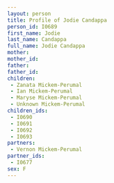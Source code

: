 ```yaml
---
layout: person
title: Profile of Jodie Candappa
person_id: I0689
first_name: Jodie
last_name: Candappa
full_name: Jodie Candappa
mother: 
mother_id: 
father: 
father_id: 
children:
 - Zanata Mickem-Perumal
 - Ian Mickem-Perumal
 - Maryse Mickem-Perumal
 - Unknown Mickem-Perumal
children_ids:
 - I0690
 - I0691
 - I0692
 - I0693
partners:
 - Vernon Mickem-Perumal
partner_ids:
 - I0677
sex: F
---
```



